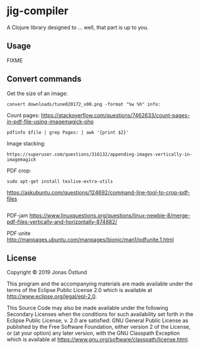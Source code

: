 # jig-compiler

A Clojure library designed to ... well, that part is up to you.

## Usage

FIXME

## Convert commands
Get the size of an image:
```
convert downloads/tune020172_v00.png -format "%w %h" info:
```

Count pages:
https://stackoverflow.com/questions/7462633/count-pages-in-pdf-file-using-imagemagick-php
```
pdfinfo $file | grep Pages: | awk '{print $2}'
```

Image stacking:
```
https://superuser.com/questions/316132/appending-images-vertically-in-imagemagick
```

PDF crop:
```
sudo apt-get install texlive-extra-utils
```
https://askubuntu.com/questions/124692/command-line-tool-to-crop-pdf-files
```
```

PDF-jam
https://www.linuxquestions.org/questions/linux-newbie-8/merge-pdf-files-vertically-and-horizontally-874882/


PDF unite
http://manpages.ubuntu.com/manpages/bionic/man1/pdfunite.1.html



## License

Copyright © 2019 Jonas Östlund

This program and the accompanying materials are made available under the
terms of the Eclipse Public License 2.0 which is available at
http://www.eclipse.org/legal/epl-2.0.

This Source Code may also be made available under the following Secondary
Licenses when the conditions for such availability set forth in the Eclipse
Public License, v. 2.0 are satisfied: GNU General Public License as published by
the Free Software Foundation, either version 2 of the License, or (at your
option) any later version, with the GNU Classpath Exception which is available
at https://www.gnu.org/software/classpath/license.html.
